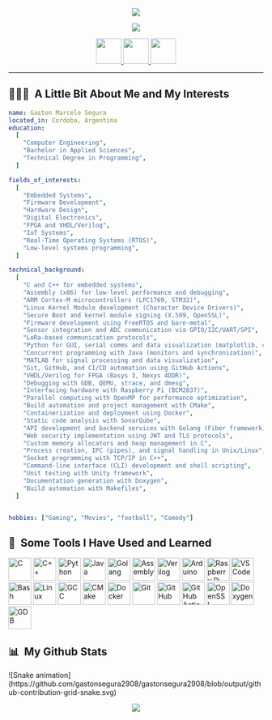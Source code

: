 <p align="center">
  <img src="https://capsule-render.vercel.app/api?type=Waving&color=auto&height=300&section=header&text=Ing.%20Gaston%20Segura&fontSize=90"/>
</p>

<p align="center">
<img src="https://media3.giphy.com/media/v1.Y2lkPTc5MGI3NjExaXJqMDRyb2c1NnlmMG45ZndoM2JrcnU4a2hwZjhsYnRpa2EwdnVucSZlcD12MV9pbnRlcm5hbF9naWZfYnlfaWQmY3Q9Zw/qgQUggAC3Pfv687qPC/giphy.gif"/>
</p>

<p align="center">
  <a href="https://www.linkedin.com/in/gastonsegura">
    <img height="50" src="https://github.com/user-attachments/assets/7699474f-2050-47b4-aaa2-f1b29962ae78"/>
  </a>
  <a href="mailto:gastonsegura2908@gmail.com">
    <img height="50" src="https://github.com/user-attachments/assets/74124721-7e21-4d35-b63b-53cbb4108a52"/>
  </a>  
  <a href="https://www.linkedin.com/in/gastonsegura">
    <img height="50" src="https://github.com/user-attachments/assets/57239535-bda3-4756-a5fa-2b253cfe169b"/>
  </a>    
</p>

***

<h2> 👨🏻‍💻 &nbsp;A Little Bit About Me and My Interests</h2>

```yaml
name: Gaston Marcelo Segura
located_in: Cordoba, Argentina
education:
  [
    "Computer Engineering",
    "Bachelor in Applied Sciences",
    "Technical Degree in Programming",
  ]

fields_of_interests:
  [
    "Embedded Systems",
    "Firmware Development",
    "Hardware Design",
    "Digital Electronics",
    "FPGA and VHDL/Verilog",
    "IoT Systems",
    "Real-Time Operating Systems (RTOS)",
    "Low-level systems programming",
  ]

technical_background:
  [
    "C and C++ for embedded systems",
    "Assembly (x86) for low-level performance and debugging",
    "ARM Cortex-M microcontrollers (LPC1769, STM32)",
    "Linux Kernel Module development (Character Device Drivers)",
    "Secure Boot and kernel module signing (X.509, OpenSSL)",
    "Firmware development using FreeRTOS and bare-metal",
    "Sensor integration and ADC communication via GPIO/I2C/UART/SPI",
    "LoRa-based communication protocols",
    "Python for GUI, serial comms and data visualization (matplotlib, ctypes)",
    "Concurrent programming with Java (monitors and synchronization)",
    "MATLAB for signal processing and data visualization",
    "Git, GitHub, and CI/CD automation using GitHub Actions",
    "VHDL/Verilog for FPGA (Basys 3, Nexys 4DDR)",
    "Debugging with GDB, QEMU, strace, and dmesg",
    "Interfacing hardware with Raspberry Pi (BCM2837)",
    "Parallel computing with OpenMP for performance optimization",
    "Build automation and project management with CMake",
    "Containerization and deployment using Docker",
    "Static code analysis with SonarQube",
    "API development and backend services with Golang (Fiber framework)",
    "Web security implementation using JWT and TLS protocols",
    "Custom memory allocators and heap management in C",
    "Process creation, IPC (pipes), and signal handling in Unix/Linux",
    "Socket programming with TCP/IP in C++",
    "Command-line interface (CLI) development and shell scripting",
    "Unit testing with Unity framework",
    "Documentation generation with Doxygen",
    "Build automation with Makefiles",
  ]


hobbies: ["Gaming", "Movies", "football", "Comedy"]
```

<h2> 🚀 &nbsp;Some Tools I Have Used and Learned</h2>
<p align="left">
  <!-- Lenguajes de programación -->
  <img src="https://cdn.jsdelivr.net/gh/devicons/devicon/icons/c/c-original.svg" alt="C" width="45" height="45"/>
  <img src="https://cdn.jsdelivr.net/gh/devicons/devicon/icons/cplusplus/cplusplus-original.svg" alt="C++" width="45" height="45"/>
  <img src="https://cdn.jsdelivr.net/gh/devicons/devicon/icons/python/python-original.svg" alt="Python" width="45" height="45"/>
  <img src="https://cdn.jsdelivr.net/gh/devicons/devicon/icons/java/java-original.svg" alt="Java" width="45" height="45"/>
  <img src="https://cdn.jsdelivr.net/gh/devicons/devicon/icons/go/go-original.svg" alt="Golang" width="45" height="45"/>
  <img src="https://cdn.jsdelivr.net/gh/devicons/devicon/icons/assembly/assembly-original.svg" alt="Assembly" width="45" height="45"/>

  <!-- Sistemas embebidos y diseño digital -->
  <img src="https://cdn.jsdelivr.net/gh/devicons/devicon/icons/verilog/verilog-original.svg" alt="Verilog" width="45" height="45"/>
  <img src="https://cdn.jsdelivr.net/gh/devicons/devicon/icons/arduino/arduino-original.svg" alt="Arduino" width="45" height="45"/>
  <img src="https://cdn.jsdelivr.net/gh/devicons/devicon/icons/raspberrypi/raspberrypi-original.svg" alt="Raspberry Pi" width="45" height="45"/>

  <!-- Herramientas de desarrollo -->
  <img src="https://cdn.jsdelivr.net/gh/devicons/devicon/icons/vscode/vscode-original.svg" alt="VS Code" width="45" height="45"/>
  <img src="https://cdn.jsdelivr.net/gh/devicons/devicon/icons/bash/bash-original.svg" alt="Bash" width="45" height="45"/>
  <img src="https://cdn.jsdelivr.net/gh/devicons/devicon/icons/linux/linux-original.svg" alt="Linux" width="45" height="45"/>
  <img src="https://cdn.jsdelivr.net/gh/devicons/devicon/icons/gcc/gcc-original.svg" alt="GCC" width="45" height="45"/>
  <img src="https://cdn.jsdelivr.net/gh/devicons/devicon/icons/cmake/cmake-original.svg" alt="CMake" width="45" height="45"/>
  <img src="https://cdn.jsdelivr.net/gh/devicons/devicon/icons/docker/docker-original.svg" alt="Docker" width="45" height="45"/>
  <img src="https://cdn.jsdelivr.net/gh/devicons/devicon/icons/git/git-original.svg" alt="Git" width="45" height="45"/>
  <img src="https://cdn.jsdelivr.net/gh/devicons/devicon/icons/github/github-original.svg" alt="GitHub" width="45" height="45"/>


  <img src="https://cdn.jsdelivr.net/gh/devicons/devicon/icons/githubactions/githubactions-original.svg" alt="GitHub Actions" width="45" height="45"/>
  <img src="https://cdn.jsdelivr.net/gh/devicons/devicon/icons/openssl/openssl-original.svg" alt="OpenSSL" width="45" height="45"/>
  <img src="https://cdn.jsdelivr.net/gh/devicons/devicon/icons/doxygen/doxygen-original.svg" alt="Doxygen" width="45" height="45"/>
  <img src="https://cdn.jsdelivr.net/gh/devicons/devicon/icons/gdb/gdb-original.svg" alt="GDB" width="45" height="45"/>
  
</p>


<h2> 📊 &nbsp;My Github Stats</h2>
![Snake animation](https://github.com/gastonsegura2908/gastonsegura2908/blob/output/github-contribution-grid-snake.svg)

<p align="center">
  <img src="https://capsule-render.vercel.app/api?type=Waving&color=auto&height=100&section=footer"/>
</p>

